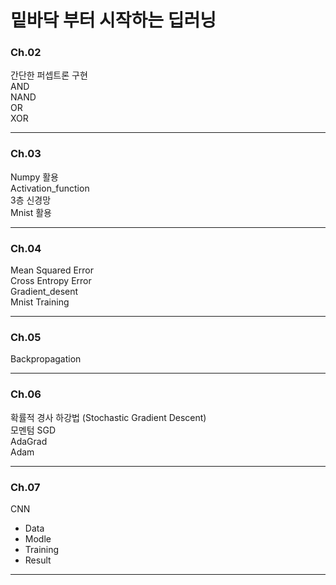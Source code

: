 # 밑바닥 부터 시작하는 딥러닝


### Ch.02
간단한 퍼셉트론 구현 <br/>
AND <br/>
NAND <br/>
OR <br/>
XOR <br/>

-------------
### Ch.03
Numpy 활용 <br/>
Activation_function <br/>
3층 신경망 <br/>
Mnist 활용 <br/>

-------------
### Ch.04
Mean Squared Error <br/>
Cross Entropy Error <br/>
Gradient_desent <br/>
Mnist Training <br/>

-------------
### Ch.05
Backpropagation <br/>

-------------
### Ch.06
확률적 경사 하강법 (Stochastic Gradient Descent) <br/>
모멘텀 SGD <br/>
AdaGrad <br/>
Adam <br/>

-------------
### Ch.07
CNN <br/>
- Data
- Modle
- Training
- Result
-------------



